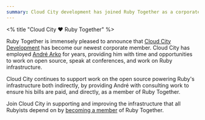 ```yaml
---
summary: Cloud City development has joined Ruby Together as a corporate member.
---
```

<% title "Cloud City ❤️ Ruby Together" %>

Ruby Together is immensely pleased to announce that [Cloud City Development](http://cloudcity.io) has become our newest corporate member. Cloud City has employed [André Arko](https://twitter.com/indirect) for years, providing him with time and opportunities to work on open source, speak at conferences, and work on Ruby infrastructure.

Cloud City continues to support work on the open source powering Ruby's infrastructure both indirectly, by providing André with consulting work to ensure his bills are paid, and directly, as a member of Ruby Together.

Join Cloud City in supporting and improving the infrastructure that all Rubyists depend on by [becoming a member](<%= root_path(anchor: "join") %>) of Ruby Together.
